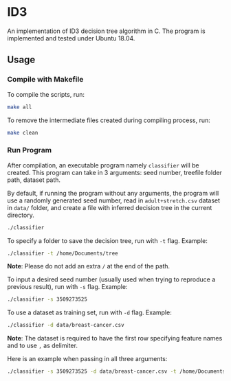 # ID3
An implementation of ID3 decision tree algorithm in C. The program is implemented and tested under Ubuntu 18.04.

## Usage
### Compile with Makefile
To compile the scripts, run:
```bash
make all
```
To remove the intermediate files created during compiling process, run:
```bash
make clean
```

### Run Program
After compilation, an executable program namely `classifier` will be created. This program can take in 3 arguments: seed number, treefile folder path, dataset path. 

By default, if running the program without any arguments, the program will use a randomly generated seed number, read in `adult+stretch.csv` dataset in `data/` folder, and create a file with inferred decision tree in the current directory. 
```bash
./classifier
```

To specify a folder to save the decision tree, run with `-t` flag. Example:
```bash
./classifier -t /home/Documents/tree
```
**Note**: Please do not add an extra `/` at the end of the path.

To input a desired seed number (usually used when trying to reproduce a previous result), run with `-s` flag. Example: 
```bash
./classifier -s 3509273525
```

To use a dataset as training set, run with `-d` flag. Example: 
```bash
./classifier -d data/breast-cancer.csv
```
**Note**: The dataset is required to have the first row specifying feature names and to use `,` as delimiter.

Here is an example when passing in all three arguments:
```bash
./classifier -s 3509273525 -d data/breast-cancer.csv -t /home/Documents/tree 
```